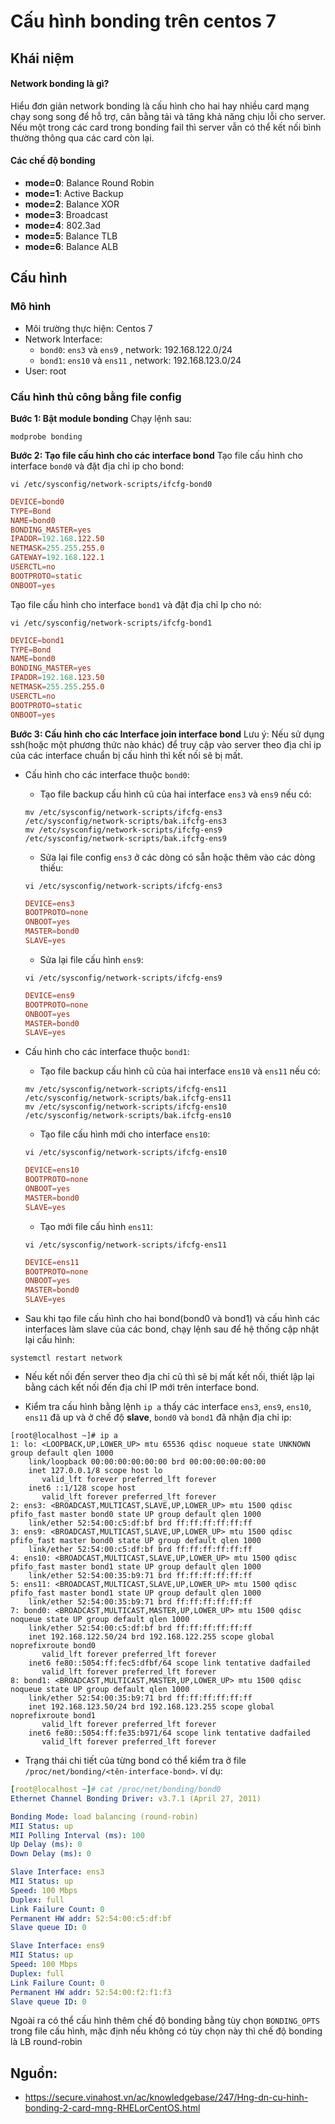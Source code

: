# Cấu hình bonding trên centos 7

## Khái niệm
#### Network bonding là gì? 
Hiểu đơn giản network bonding là cấu hình cho hai hay nhiều card mạng chạy song song để hỗ trợ, cân bằng tải và tăng khả năng chịu lỗi cho server. Nếu một trong các card trong bonding fail thì server vẫn có thể kết nối bình thường thông qua các card còn lại.


#### Các chế độ bonding
- **mode=0**: Balance Round Robin 
- **mode=1**: Active Backup
- **mode=2**: Balance XOR
- **mode=3**: Broadcast
- **mode=4**: 802.3ad
- **mode=5**: Balance TLB
- **mode=6**: Balance ALB


## Cấu hình

### Mô hình
- Môi trường thực hiện: Centos 7
- Network Interface:
  - `bond0`: `ens3` và `ens9` , network: 192.168.122.0/24
  - `bond1`: `ens10` và `ens11` , network: 192.168.123.0/24
- User: root
### Cấu hình thủ công bằng file config
**Bước 1: Bật module bonding**
Chạy lệnh sau:
```
modprobe bonding
```
**Bước 2: Tạo file cấu hình cho các interface bond**
Tạo file cấu hình cho interface `bond0` và đặt địa chỉ ip cho bond:
```
vi /etc/sysconfig/network-scripts/ifcfg-bond0
```
```conf
DEVICE=bond0
TYPE=Bond
NAME=bond0
BONDING_MASTER=yes
IPADDR=192.168.122.50
NETMASK=255.255.255.0
GATEWAY=192.168.122.1
USERCTL=no
BOOTPROTO=static
ONBOOT=yes
```
Tạo file cấu hình cho interface `bond1` và đặt địa chỉ Ip cho nó:
```
vi /etc/sysconfig/network-scripts/ifcfg-bond1
```
```conf
DEVICE=bond1
TYPE=Bond
NAME=bond0
BONDING_MASTER=yes
IPADDR=192.168.123.50
NETMASK=255.255.255.0
USERCTL=no
BOOTPROTO=static
ONBOOT=yes
```
**Bước 3: Cấu hình cho các Interface join interface bond**
Lưu ý: Nếu sử dụng ssh(hoặc một phương thức nào khác) để truy cập vào server theo địa chỉ ip của các interface chuẩn bị cấu hình thì kết nối sẽ bị mất.

- Cấu hình cho các interface thuộc `bond0`:
  - Tạo file backup cấu hình cũ của hai interface `ens3` và `ens9` nếu có:
  ```
  mv /etc/sysconfig/network-scripts/ifcfg-ens3 /etc/sysconfig/network-scripts/bak.ifcfg-ens3
  mv /etc/sysconfig/network-scripts/ifcfg-ens9 /etc/sysconfig/network-scripts/bak.ifcfg-ens9
  ```
  - Sửa lại file config `ens3` ở các dòng có sẵn hoặc thêm vào các dòng thiếu:
  ```
  vi /etc/sysconfig/network-scripts/ifcfg-ens3
  ```
  ```conf
  DEVICE=ens3
  BOOTPROTO=none
  ONBOOT=yes
  MASTER=bond0
  SLAVE=yes
  ```
  - Sửa lại file cấu hình `ens9`:
  ```
  vi /etc/sysconfig/network-scripts/ifcfg-ens9
  ```
  ```conf
  DEVICE=ens9
  BOOTPROTO=none
  ONBOOT=yes
  MASTER=bond0
  SLAVE=yes
  ```
- Cấu hình cho các interface thuộc `bond1`:
  - Tạo file backup cấu hình cũ của hai interface `ens10` và `ens11` nếu có:
  ```
  mv /etc/sysconfig/network-scripts/ifcfg-ens11 /etc/sysconfig/network-scripts/bak.ifcfg-ens11
  mv /etc/sysconfig/network-scripts/ifcfg-ens10 /etc/sysconfig/network-scripts/bak.ifcfg-ens10
  ```
  - Tạo file cấu hình mới cho interface `ens10`:
  ```
  vi /etc/sysconfig/network-scripts/ifcfg-ens10
  ```
  ```conf
  DEVICE=ens10
  BOOTPROTO=none
  ONBOOT=yes
  MASTER=bond0
  SLAVE=yes
  ```
  - Tạo mới file cấu hình `ens11`:
  ```
  vi /etc/sysconfig/network-scripts/ifcfg-ens11
  ```
  ```conf
  DEVICE=ens11
  BOOTPROTO=none
  ONBOOT=yes
  MASTER=bond0
  SLAVE=yes
  ```

- Sau khi tạo file cấu hình cho hai bond(bond0 và bond1) và cấu hình các interfaces làm slave của các bond, chạy lệnh sau để hệ thống cập nhật lại cấu hình:
```
systemctl restart network
```

- Nếu kết nối đến server theo địa chỉ cũ thì sẽ bị mất kết nối, thiết lập lại bằng cách kết nối đến địa chỉ IP mới trên interface bond.

- Kiểm tra cấu hình bằng lệnh `ip a` thấy các interface `ens3`, `ens9`, `ens10`, `ens11` đã up và ở chế độ **slave**, `bond0` và `bond1` đã nhận địa chỉ ip:
```
[root@localhost ~]# ip a
1: lo: <LOOPBACK,UP,LOWER_UP> mtu 65536 qdisc noqueue state UNKNOWN group default qlen 1000
    link/loopback 00:00:00:00:00:00 brd 00:00:00:00:00:00
    inet 127.0.0.1/8 scope host lo
       valid_lft forever preferred_lft forever
    inet6 ::1/128 scope host 
       valid_lft forever preferred_lft forever
2: ens3: <BROADCAST,MULTICAST,SLAVE,UP,LOWER_UP> mtu 1500 qdisc pfifo_fast master bond0 state UP group default qlen 1000
    link/ether 52:54:00:c5:df:bf brd ff:ff:ff:ff:ff:ff
3: ens9: <BROADCAST,MULTICAST,SLAVE,UP,LOWER_UP> mtu 1500 qdisc pfifo_fast master bond0 state UP group default qlen 1000
    link/ether 52:54:00:c5:df:bf brd ff:ff:ff:ff:ff:ff
4: ens10: <BROADCAST,MULTICAST,SLAVE,UP,LOWER_UP> mtu 1500 qdisc pfifo_fast master bond1 state UP group default qlen 1000
    link/ether 52:54:00:35:b9:71 brd ff:ff:ff:ff:ff:ff
5: ens11: <BROADCAST,MULTICAST,SLAVE,UP,LOWER_UP> mtu 1500 qdisc pfifo_fast master bond1 state UP group default qlen 1000
    link/ether 52:54:00:35:b9:71 brd ff:ff:ff:ff:ff:ff
7: bond0: <BROADCAST,MULTICAST,MASTER,UP,LOWER_UP> mtu 1500 qdisc noqueue state UP group default qlen 1000
    link/ether 52:54:00:c5:df:bf brd ff:ff:ff:ff:ff:ff
    inet 192.168.122.50/24 brd 192.168.122.255 scope global noprefixroute bond0
       valid_lft forever preferred_lft forever
    inet6 fe80::5054:ff:fec5:dfbf/64 scope link tentative dadfailed 
       valid_lft forever preferred_lft forever
8: bond1: <BROADCAST,MULTICAST,MASTER,UP,LOWER_UP> mtu 1500 qdisc noqueue state UP group default qlen 1000
    link/ether 52:54:00:35:b9:71 brd ff:ff:ff:ff:ff:ff
    inet 192.168.123.50/24 brd 192.168.123.255 scope global noprefixroute bond1
       valid_lft forever preferred_lft forever
    inet6 fe80::5054:ff:fe35:b971/64 scope link tentative dadfailed 
       valid_lft forever preferred_lft forever
```
- Trạng thái chi tiết của từng bond có thể kiểm tra ở file `/proc/net/bonding/<tên-interface-bond>`. ví dụ:
```yml
[root@localhost ~]# cat /proc/net/bonding/bond0
Ethernet Channel Bonding Driver: v3.7.1 (April 27, 2011)

Bonding Mode: load balancing (round-robin)
MII Status: up
MII Polling Interval (ms): 100
Up Delay (ms): 0
Down Delay (ms): 0

Slave Interface: ens3
MII Status: up
Speed: 100 Mbps
Duplex: full
Link Failure Count: 0
Permanent HW addr: 52:54:00:c5:df:bf
Slave queue ID: 0

Slave Interface: ens9
MII Status: up
Speed: 100 Mbps
Duplex: full
Link Failure Count: 0
Permanent HW addr: 52:54:00:f2:f1:f3
Slave queue ID: 0
```

Ngoài ra có thể cấu hình thêm chế độ bonding bằng tùy chọn `BONDING_OPTS` trong file cấu hình, mặc định nếu không có tùy chọn này thì chế độ bonding là LB round-robin

## Nguồn:
- https://secure.vinahost.vn/ac/knowledgebase/247/Hng-dn-cu-hinh-bonding-2-card-mng-RHELorCentOS.html

